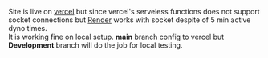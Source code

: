 Site is live on <a href="https://web-node-chat.vercel.app/">vercel</a> but since vercel's serveless functions does not support socket connections but <a href="https://web-chat-9hur.onrender.com">Render</a> works with socket despite of 5 min active dyno times.</br> 
It is working fine on local setup. <b>main</b> branch config to vercel but <b>Development</b> branch will do the job for local testing.
